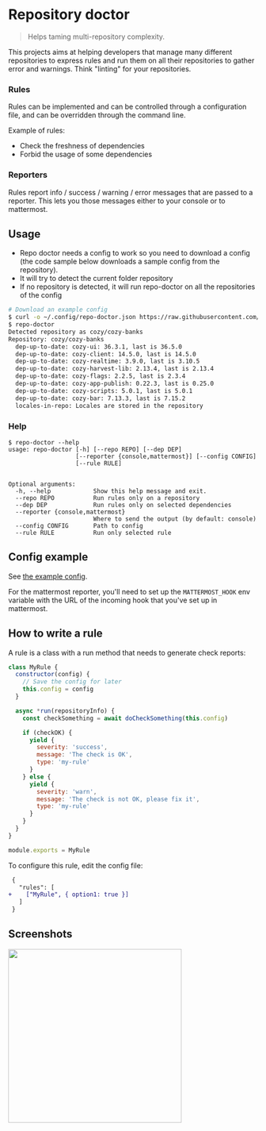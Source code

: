 # Repository doctor

> Helps taming multi-repository complexity.

This projects aims at helping developers that manage many different
repositories to express rules and run them on all their repositories
to gather error and warnings. Think "linting" for your repositories.

### Rules

Rules can be implemented and can be controlled through a configuration
file, and can be overridden through the command line.

Example of rules:

- Check the freshness of dependencies
- Forbid the usage of some dependencies

### Reporters

Rules report info / success / warning / error messages that are passed
to a reporter. This lets you those messages either to your console or
to mattermost.

## Usage

- Repo doctor needs a config to work so you need to download a config (the code sample below downloads a sample config from the repository).
- It will try to detect the current folder repository
- If no repository is detected, it will run repo-doctor on all the repositories
  of the config

```bash
# Download an example config
$ curl -o ~/.config/repo-doctor.json https://raw.githubusercontent.com/cozy/cozy-libs/master/packages/repo-doctor/examples/repo-doctor.json
$ repo-doctor
Detected repository as cozy/cozy-banks
Repository: cozy/cozy-banks
  dep-up-to-date: cozy-ui: 36.3.1, last is 36.5.0
  dep-up-to-date: cozy-client: 14.5.0, last is 14.5.0
  dep-up-to-date: cozy-realtime: 3.9.0, last is 3.10.5
  dep-up-to-date: cozy-harvest-lib: 2.13.4, last is 2.13.4
  dep-up-to-date: cozy-flags: 2.2.5, last is 2.3.4
  dep-up-to-date: cozy-app-publish: 0.22.3, last is 0.25.0
  dep-up-to-date: cozy-scripts: 5.0.1, last is 5.0.1
  dep-up-to-date: cozy-bar: 7.13.3, last is 7.15.2
  locales-in-repo: Locales are stored in the repository
```

### Help

```
$ repo-doctor --help
usage: repo-doctor [-h] [--repo REPO] [--dep DEP]
                   [--reporter {console,mattermost}] [--config CONFIG]
                   [--rule RULE]


Optional arguments:
  -h, --help            Show this help message and exit.
  --repo REPO           Run rules only on a repository
  --dep DEP             Run rules only on selected dependencies
  --reporter {console,mattermost}
                        Where to send the output (by default: console)
  --config CONFIG       Path to config
  --rule RULE           Run only selected rule
```

## Config example

See [the example config](./examples/repo-doctor.json).

For the mattermost reporter, you'll need to set up the `MATTERMOST_HOOK` env
variable with the URL of the incoming hook that you've set up in mattermost.

## How to write a rule

A rule is a class with a run method that needs to generate check reports:

```js
class MyRule {
  constructor(config) {
    // Save the config for later
    this.config = config
  }

  async *run(repositoryInfo) {
    const checkSomething = await doCheckSomething(this.config)

    if (checkOK) {
      yield {
        severity: 'success',
        message: 'The check is OK',
        type: 'my-rule'
      }
    } else {
      yield {
        severity: 'warn',
        message: 'The check is not OK, please fix it',
        type: 'my-rule'
      }
    }
  }
}

module.exports = MyRule
```

To configure this rule, edit the config file:

```patch
 {
   "rules": [
+    ["MyRule", { option1: true }]
   ]
 }
```

## Screenshots

<img src='./screenshots/example1.png' width='350px' />

